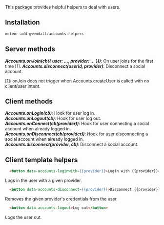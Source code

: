 This package provides helpful helpers to deal with users.

Installation
------------

``` sh
meteor add gwendall:accounts-helpers
```

## Server methods  

***Accounts.onJoin(cb({ user: ..., provider: ... }))***: On user joins for the first time [1].
***Accounts.disconnect(userId, provider)***: Disconnect a social account.  

[1]: onJoin does not trigger when Accounts.createUser is called with no client/user intent.

## Client methods  

***Accounts.onLogin(cb)***: Hook for user log in.  
***Accounts.onLogout(cb)***: Hook for user log out.  
***Accounts.onConnect(cb(provider))***: Hook for user connecting a social account when already logged in.    
***Accounts.onDisconnect(cb(provider))***: Hook for user disconnecting a social account when already logged in.    
***Accounts.disconnect(provider, cb)***: Disconnect a social account.  

## Client template helpers  

```html
  <button data-accounts-loginwith={{provider}}>Login with {{provider}}</button>
```
Logs in the user with a given provider.  

```html
  <button data-accounts-disconnect={{provider}}>Disconnect {{provider}}</button>
```
Removes the given provider's credentials from the user.

```html
  <button data-accounts-logout>Log out</button>
```
Logs the user out.
